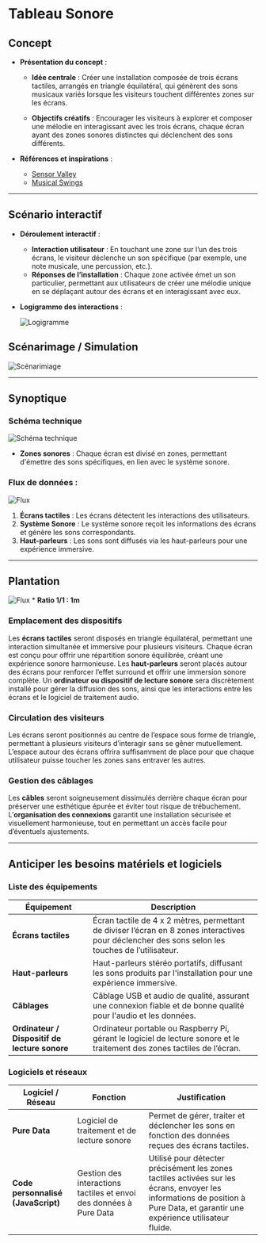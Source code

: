 # Tableau Sonore

## Concept

- **Présentation du concept** :

  - **Idée centrale** : Créer une installation composée de trois écrans tactiles, arrangés en triangle équilatéral, qui génèrent des sons musicaux variés lorsque les visiteurs touchent différentes zones sur les écrans.

  - **Objectifs créatifs** : Encourager les visiteurs à explorer et composer une mélodie en interagissant avec les trois écrans, chaque écran ayant des zones sonores distinctes qui déclenchent des sons différents.

- **Références et inspirations** :
  - [Sensor Valley](https://www.studioroosegaarde.net/project/sensor-valley)
  - [Musical Swings](https://musicalswings.com)

---

## Scénario interactif

- **Déroulement interactif** :
  - **Interaction utilisateur** : En touchant une zone sur l’un des trois écrans, le visiteur déclenche un son spécifique (par exemple, une note musicale, une percussion, etc.).
  - **Réponses de l’installation** : Chaque zone activée émet un son particulier, permettant aux utilisateurs de créer une mélodie unique en se déplaçant autour des écrans et en interagissant avec eux.
- **Logigramme des interactions** :

  ![Logigramme](./medias/logigramme_interaction.png)

## Scénarimage / Simulation

![Scénarimiage](./medias/scenarimage.png)

---

## Synoptique

### Schéma technique

![Schéma technique](./medias/schema_technique.png)

- **Zones sonores** : Chaque écran est divisé en zones, permettant d'émettre des sons spécifiques, en lien avec le système sonore.

### Flux de données :

![Flux](./medias/flux.png)

1. **Écrans tactiles** : Les écrans détectent les interactions des utilisateurs.
2. **Système Sonore** : Le système sonore reçoit les informations des écrans et génère les sons correspondants.
3. **Haut-parleurs** : Les sons sont diffusés via les haut-parleurs pour une expérience immersive.

---

## Plantation

![Flux](./medias/plantation.png) \* **Ratio 1/1 : 1m**

### Emplacement des dispositifs

Les **écrans tactiles** seront disposés en triangle équilatéral, permettant une interaction simultanée et immersive pour plusieurs visiteurs. Chaque écran est conçu pour offrir une répartition sonore équilibrée, créant une expérience sonore harmonieuse. Les **haut-parleurs** seront placés autour des écrans pour renforcer l’effet surround et offrir une immersion sonore complète. Un **ordinateur ou dispositif de lecture sonore** sera discrètement installé pour gérer la diffusion des sons, ainsi que les interactions entre les écrans et le logiciel de traitement audio.

### Circulation des visiteurs

Les écrans seront positionnés au centre de l’espace sous forme de triangle, permettant à plusieurs visiteurs d’interagir sans se gêner mutuellement. L’espace autour des écrans offrira suffisamment de place pour que chaque utilisateur puisse toucher les zones sans entraver les autres.

### Gestion des câblages

Les **câbles** seront soigneusement dissimulés derrière chaque écran pour préserver une esthétique épurée et éviter tout risque de trébuchement. L’**organisation des connexions** garantit une installation sécurisée et visuellement harmonieuse, tout en permettant un accès facile pour d’éventuels ajustements.

---

## Anticiper les besoins matériels et logiciels

### Liste des équipements

| Équipement                                    | Description                                                                                                                                       |
| --------------------------------------------- | ------------------------------------------------------------------------------------------------------------------------------------------------- |
| **Écrans tactiles**                           | Écran tactile de 4 x 2 mètres, permettant de diviser l’écran en 8 zones interactives pour déclencher des sons selon les touches de l’utilisateur. |
| **Haut-parleurs**                             | Haut-parleurs stéréo portatifs, diffusant les sons produits par l'installation pour une expérience immersive.                                     |
| **Câblages**                                  | Câblage USB et audio de qualité, assurant une connexion fiable et de bonne qualité pour l'audio et les données.                                   |
| **Ordinateur / Dispositif de lecture sonore** | Ordinateur portable ou Raspberry Pi, gérant le logiciel de lecture sonore et le traitement des zones tactiles de l’écran.                         |

### Logiciels et réseaux

| Logiciel / Réseau                  | Fonction                                                           | Justification                                                                                                                                                                  |
| ---------------------------------- | ------------------------------------------------------------------ | ------------------------------------------------------------------------------------------------------------------------------------------------------------------------------ |
| **Pure Data**                      | Logiciel de traitement et de lecture sonore                        | Permet de gérer, traiter et déclencher les sons en fonction des données reçues des écrans tactiles.                                                                            |
| **Code personnalisé (JavaScript)** | Gestion des interactions tactiles et envoi des données à Pure Data | Utilisé pour détecter précisément les zones tactiles activées sur les écrans, envoyer les informations de position à Pure Data, et garantir une expérience utilisateur fluide. |
